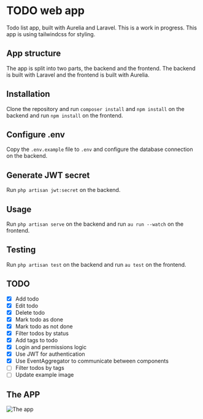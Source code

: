 # TODO web app

Todo list app, built with Aurelia and Laravel. This is a work in progress.
This app is using tailwindcss for styling.

## App structure

The app is split into two parts, the backend and the frontend. The backend is built with Laravel and the frontend is built with Aurelia.

## Installation

Clone the repository and run `composer install` and `npm install` on the backend and run `npm install` on the frontend.

## Configure .env

Copy the `.env.example` file to `.env` and configure the database connection on the backend.

## Generate JWT secret

Run `php artisan jwt:secret` on the backend.

## Usage

Run `php artisan serve` on the backend and run `au run --watch` on the frontend.

## Testing

Run `php artisan test` on the backend and run `au test` on the frontend.

## TODO

- [x] Add todo
- [x] Edit todo
- [x] Delete todo
- [x] Mark todo as done
- [x] Mark todo as not done
- [x] Filter todos by status
- [x] Add tags to todo
- [x] Login and permissions logic
- [x] Use JWT for authentication
- [x] Use EventAggregator to communicate between components
- [ ] Filter todos by tags
- [ ] Update example image

## The APP

![The app](https://i.imgur.com/iJXVzIQ.png)
